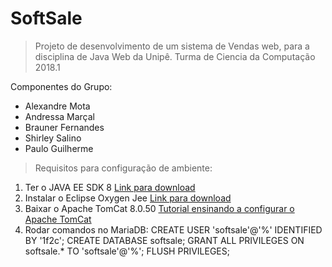# SoftSale

> Projeto de desenvolvimento de um sistema de Vendas web, para a disciplina de Java Web da Unipê. Turma de Ciencia da Computação 2018.1 

Componentes do Grupo:

* Alexandre Mota
* Andressa Marçal
* Brauner Fernandes
* Shirley Salino
* Paulo Guilherme

> Requisitos para configuração de ambiente:
1. Ter o JAVA EE SDK 8
	[Link para download](http://www.oracle.com/technetwork/pt/java/javaee/downloads/index.html)
2. Instalar o Eclipse Oxygen Jee
	[Link para download](https://www.eclipse.org/oxygen/)
3. Baixar o Apache TomCat 8.0.50
	[Tutorial ensinando a configurar o Apache TomCat](https://www.youtube.com/watch?v=h_Ab1H7n11o "Configurando Ambiente com Tomcat")
4. Rodar comandos no MariaDB:
  CREATE USER 'softsale'@'%' IDENTIFIED BY '1f2c';
  CREATE DATABASE softsale;
  GRANT ALL PRIVILEGES ON softsale.* TO 'softsale'@'%';
  FLUSH PRIVILEGES;

